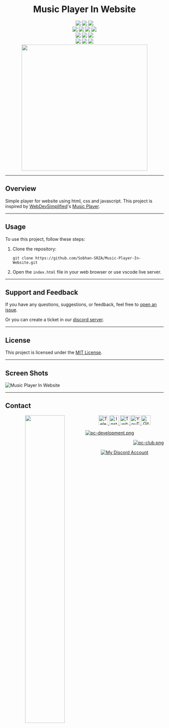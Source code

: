 <div align="center">
    <h1>Music Player In Website</h1>
    <img src="https://badges.aleen42.com/src/javascript.svg">
    <img src="https://badges.aleen42.com/src/html5.svg">
    <img src="https://badges.aleen42.com/src/css3.svg">
    <div>
        <img src="https://img.shields.io/github/license/Sobhan-SRZA/Music-Player-In-Website?label=License">
        <img src="https://img.shields.io/github/last-commit/Sobhan-SRZA/Music-Player-In-Website?label=Last Commit">
        <img src="https://img.shields.io/github/release-date/Sobhan-SRZA/Music-Player-In-Website?label=Last Release">
        <img src="https://img.shields.io/github/downloads/Sobhan-SRZA/Music-Player-In-Website/total?label=Downloads">
    </div>
    <img src="https://img.shields.io/github/languages/code-size/Sobhan-SRZA/Music-Player-In-Website?label=Code Size">
    <img src="https://img.shields.io/github/directory-file-count/Sobhan-SRZA/Music-Player-In-Website?label=Files">
    <img src="https://img.shields.io/github/v/release/Sobhan-SRZA/Music-Player-In-Website?label=Version">
    <div>
        <img src="https://img.shields.io/github/forks/Sobhan-SRZA/Music-Player-In-Website?label=Forks">
        <img src="https://img.shields.io/github/stars/Sobhan-SRZA/Music-Player-In-Website?label=Stars">
        <img src="https://img.shields.io/github/watchers/Sobhan-SRZA/Music-Player-In-Website?label=Watchers">
    </div>
    <div>
        <img style="display:block;margin-left:auto;margin-right:auto;width:400px;" src="https://github-readme-stats.vercel.app/api/pin/?username=Sobhan-SRZA&repo=Music-Player-In-Website&theme=react">
    </div>
</div>

---

## Overview
Simple player for website using html, css and javascript.
This project is inspired by [WebDevSimplified](https://github.com/bradtraversy)'s [Music Player](https://github.com/bradtraversy/vanillawebprojects/tree/master/music-player).

---

## Usage

To use this project, follow these steps:

1. Clone the repository:
   ```
   git clone https://github.com/Sobhan-SRZA/Music-Player-In-Website.git
   ```

2. Open the `index.html` file in your web browser or use vscode live server.

---

## Support and Feedback

If you have any questions, suggestions, or feedback, feel free to [open an issue](https://github.com/Sobhan-SRZA/Music-Player-In-Website/issues).

Or you can create a ticket in our [discord server](https://discord.gg/7nV2MMjyK8).

---

## License

This project is licensed under the [MIT License](https://github.com/Sobhan-SRZA/Music-Player-In-Website/blob/main/LICENSE).

---

## Screen Shots

![Music Player In Website](https://github.com/Sobhan-SRZA/Music-Player-In-Website/assets/90289153/5ba88ac9-7868-470f-a173-a0e3fa5aa52b)

---

## Contact

 <div align="center">
  <a href="http://sobhan.epizy.com" target="_blank">
   <img align="left" src="https://github.com/user-attachments/assets/69b35053-17b1-48c6-a35b-4d3881a4dd2c" width=50%>
  </a>
  <a href="https://t.me/d_opa_mine" target="_blank">
   <img alt="Telegram"
    src="https://img.shields.io/static/v1?message=Telegram&logo=telegram&label=&color=229ED9&logoColor=white&labelColor=&style=flat"
    height="30" />
  </a>
  <a href="https://www.instagram.com/mr.sinre?igsh=cWk1aHdhaGRnOGg%3D&utm_source=qr" target="_blank">
   <img alt="Instagram"
    src="https://img.shields.io/static/v1?message=Instagram&logo=instagram&label=&color=C13584&logoColor=white&labelColor=&style=flat"
    height="30" />
  </a>
  <a href="https://www.twitch.tv/sobhan_srza" target="_blank">
   <img alt="Twitch"
    src="https://img.shields.io/static/v1?message=Twitch&logo=twitch&label=&color=6441A4&logoColor=white&labelColor=&style=flat"
    height="30" />
  </a>
  <a href="https://www.youtube.com/@mr_sinre?app=desktop&sub_confirmation=1" target="_blank">
   <img alt="YouTube"
    src="https://img.shields.io/static/v1?message=YouTube&logo=youtube&label=&color=FF0000&logoColor=white&labelColor=&style=flat"
    height="30" />
  </a>
  <a href="https://github.com/Sobhan-SRZA" target="_blank">
   <img alt="Github"
    src="https://img.shields.io/static/v1?message=Github&logo=github&label=&color=000000&logoColor=white&labelColor=&style=flat"
    height="30" />
  </a>
  </p>
  <p align="left">
   <a href="https://discord.gg/xh2S2h67UW" target="_blank">
    <img src="https://discord.com/api/guilds/1054814674979409940/widget.png?style=banner2" alt="pc-development.png">
   </a>
  </p>
  <p align="right">
   <a href="https://discord.gg/54zDNTAymF" target="_blank">
    <img src="https://discord.com/api/guilds/1181764925874507836/widget.png?style=banner2" alt="pc-club.png">
   </a>
  </p>
  <div align="center">
   <a href="https://discord.com/users/865630940361785345" target="_blank">
    <img alt="My Discord Account" src="https://discord.c99.nl/widget/theme-1/865630940361785345.png" />
   </a>
  </div>
 </div>
